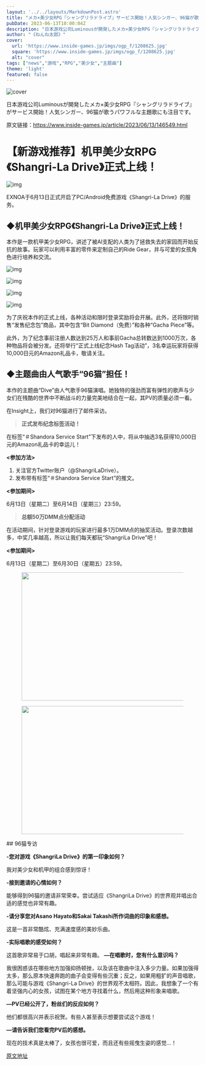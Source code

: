 ```yaml
---
layout: '../../layouts/MarkdownPost.astro'
title: "メカ×美少女RPG『シャングリラドライブ』サービス開始！人気シンガー、96猫が歌うパワフルな主題歌にも注目"
pubDate: 2023-06-13T10:00:04Z
description: "日本游戏公司Luminousが開発したメカ×美少女RPG『シャングリラドライブ』がサービス開始！人気シンガー、96猫が歌うパワフルな主題歌にも注目です。"
author: "《ねんね太郎》"
cover:
  url: 'https://www.inside-games.jp/imgs/ogp_f/1208625.jpg'
  square: 'https://www.inside-games.jp/imgs/ogp_f/1208625.jpg'
  alt: "cover"
tags: ["news","游戏","RPG","美少女","主题曲"]
theme: 'light'
featured: false
---
```


![cover](https://www.inside-games.jp/imgs/ogp_f/1208625.jpg)

日本游戏公司Luminousが開発したメカ×美少女RPG『シャングリラドライブ』がサービス開始！人気シンガー、96猫が歌うパワフルな主題歌にも注目です。

原文链接：<a href="https://www.inside-games.jp/article/2023/06/13/146549.html">https://www.inside-games.jp/article/2023/06/13/146549.html</a>

# 【新游戏推荐】机甲美少女RPG《Shangri-La Drive》正式上线！

![img](https://www.inside-games.jp/imgs/zoom/1208625.png)

EXNOA于6月13日正式开启了PC/Android免费游戏《Shangri-La Drive》的服务。

## ◆机甲美少女RPG《Shangri-La Drive》正式上线！

本作是一款机甲美少女RPG，讲述了被AI支配的人类为了拯救失去的家园而开始反抗的故事。玩家可以利用丰富的零件来定制自己的Ride Gear，并与可爱的女孩角色进行培养和交流。

![img](https://www.inside-games.jp/imgs/zoom/1208595.jpg)

![img](https://www.inside-games.jp/imgs/zoom/1208596.jpg)

![img](https://www.inside-games.jp/imgs/zoom/1208597.jpg)

![img](https://www.inside-games.jp/imgs/zoom/1208598.jpg)

为了庆祝本作的正式上线，各种活动和限时登录奖励将会开展。此外，还将限时销售“发售纪念包”商品，其中包含“Bit Diamond（免费）”和各种“Gacha Piece”等。

此外，为了纪念事前注册人数达到25万人和事前Gacha总转数达到1000万次，各种物品将会被分发。还将举行“正式上线纪念Hash Tag活动”，3名幸运玩家将获得10,000日元的Amazon礼品卡，敬请关注。
## ◆主题曲由人气歌手“96猫”担任！

本作的主题曲“Dive”由人气歌手96猫演唱。她独特的强劲而富有弹性的歌声与少女们在残酷的世界中不断战斗的力量完美地结合在一起，其PV的质量必须一看。

在Insight上，我们对96猫进行了邮件采访。

> **正式发布纪念标签活动！**

在标签“＃Shandora Service Start”下发布的人中，将从中抽选3名获得10,000日元的Amazon礼品卡的幸运儿！

**<参加方法>**

1. 关注官方Twitter账户（@ShangriLaDrive）。
2. 发布带有标签“＃Shandora Service Start”的推文。

**<参加期间>**

6月13日（星期二）至6月14日（星期三）23:59。

> **总额50万DMM点分配活动**

在活动期间，针对登录游戏的玩家进行最多1万DMM点的抽奖活动。登录次数越多，中奖几率越高，所以让我们每天都玩“ShangriLa Drive”吧！

**<参加期间>**

6月13日（星期二）至6月30日（星期五）23:59。

<figure class="ctms-editor-image"><img src="https://www.inside-games.jp/imgs/zoom/1208599.jpg" class="inline-article-image" width="640" height="336"></figure><figure class="ctms-editor-image"><img src="https://www.inside-games.jp/imgs/zoom/1208600.jpg" class="inline-article-image" width="640" height="336"></figure>
## 96猫专访

**-您对游戏《ShangriLa Drive》的第一印象如何？**

我对美少女和机甲的组合感到惊讶！

**-接到邀请的心情如何？**

能够得到96猫的邀请非常荣幸。尝试适应《ShangriLa Drive》的世界观并唱出合适的感觉也非常有趣。

**-请分享您对Asano Hayato和Sakai Takashi所作词曲的印象和感想。**

这是一首非常酷炫、充满速度感的美妙乐曲。

**-实际唱歌的感受如何？**

这首歌非常易于口胡，唱起来非常有趣。
<b>―在唱歌时，您有什么意识吗？</b></p><p>我很困惑该在哪些地方加强抑扬顿挫，以及该在歌曲中注入多少力量。如果加强得太多，那么原本快速奔跑的曲子会变得有些沉重；反之，如果用粗犷的声音唱歌，那么可能与游戏《Shangri-La Drive》的世界观不太相符。因此，我想象了一个有着坚强内心的女孩，试图在某个地方寻找着什么，然后用这种形象来唱歌。</p><p><b>―PV已经公开了，粉丝们的反应如何？</b></p><p>他们都很高兴并表示祝贺。有些人甚至表示想要尝试这个游戏！</p><p><b>―请告诉我们您看完PV后的感想。</b></p><p>现在的技术真是太棒了，女孩也很可爱，而且还有些摇曳生姿的感觉...！</p>

  [原文地址](https://www.inside-games.jp/article/2023/06/13/146549.html)